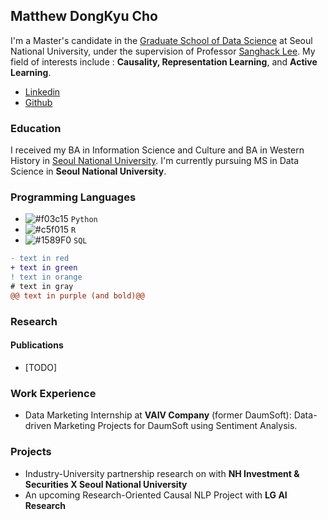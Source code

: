## Matthew DongKyu Cho

I'm a Master's candidate in the [Graduate School of Data Science](https://gsds.snu.ac.kr/) at Seoul National University, under the supervision of Professor [Sanghack Lee](https://www.sanghacklee.me/). My field of interests include : **Causality, Representation Learning**, and **Active Learning**. 

- [Linkedin](https://www.linkedin.com/in/dong-kyu-cho-023259176/)
- [Github](https://github.com/umamicode)

### Education

I received my BA in Information Science and Culture and BA in Western History in [Seoul National University](https://en.snu.ac.kr/). I'm currently pursuing MS in Data Science in **Seoul National University**.

### Programming Languages
- ![#f03c15](https://via.placeholder.com/15/f03c15/f03c15.png) `Python`
- ![#c5f015](https://via.placeholder.com/15/c5f015/c5f015.png) `R`
- ![#1589F0](https://via.placeholder.com/15/1589F0/1589F0.png) `SQL`

```diff
- text in red
+ text in green
! text in orange
# text in gray
@@ text in purple (and bold)@@
```

### Research
#### Publications
- [TODO]

### Work Experience
- Data Marketing Internship at **VAIV Company** (former DaumSoft): Data-driven Marketing Projects for DaumSoft using Sentiment Analysis. 

### Projects
- Industry-University partnership research on <Stock Interrelation Research using Keyword and Supply Chain data> with **NH Investment & Securities X Seoul National University**
- An upcoming Research-Oriented Causal NLP Project with **LG AI Research**
